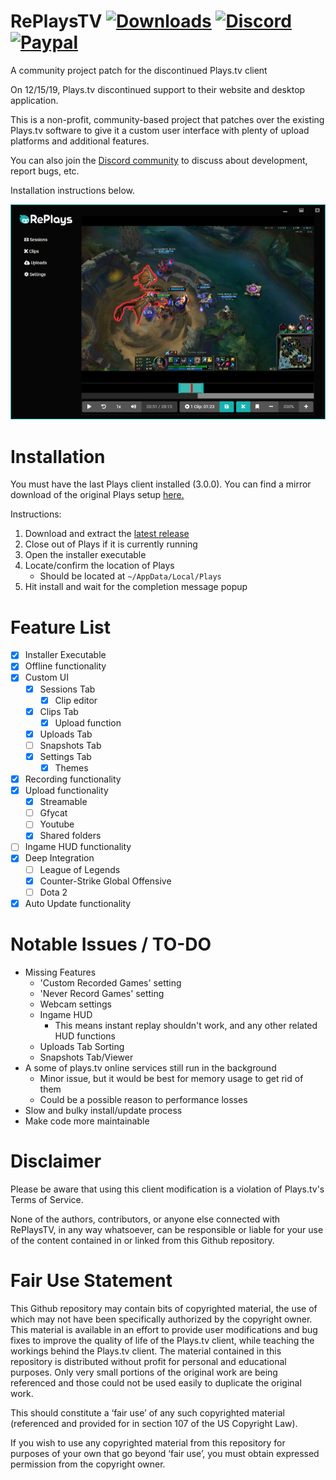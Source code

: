 # RePlaysTV [![Downloads][download-badge]][download-link] [![Discord][discord-badge]][discord-link] [![Paypal][paypal-badge]][paypal-link] 

[download-badge]: https://img.shields.io/github/downloads/lulzsun/RePlaysTV/total
[download-link]: https://github.com/lulzsun/RePlaysTV/releases/

[discord-badge]: https://img.shields.io/discord/654698116917886986?label=Discord&logo=discord
[discord-link]: https://discordapp.com/invite/Qj2BmZX

[paypal-badge]: https://img.shields.io/badge/Paypal-Donate!-%2300457C.svg?logo=paypal&style=flat
[paypal-link]: https://paypal.me/jminquach

A community project patch for the discontinued Plays.tv client

On 12/15/19, Plays.tv discontinued support to their website and desktop application.

This is a non-profit, community-based project that patches over the existing Plays.tv software to give it a custom user interface with plenty of upload platforms and additional features.

You can also join the [Discord community](https://discordapp.com/invite/Qj2BmZX) to discuss about development, report bugs, etc.

Installation instructions below.

![Preview](/resources/preview.png)

# Installation
You must have the last Plays client installed (3.0.0). You can find a mirror download of the original Plays setup [here.](https://drive.google.com/open?id=1YlQ-EU6wW8XvGUznIBrSqTvlzBv-6tkQ)

Instructions:
  1. Download and extract the [latest release](https://github.com/lulzsun/RePlaysTV/releases)
  2. Close out of Plays if it is currently running
  3. Open the installer executable 
  4. Locate/confirm the location of Plays
     * Should be located at `~/AppData/Local/Plays`
  5. Hit install and wait for the completion message popup

# Feature List
  * [x] Installer Executable
  * [x] Offline functionality
  * [x] Custom UI
	* [x] Sessions Tab
	  * [x] Clip editor
	* [x] Clips Tab
	  * [x] Upload function
	* [x] Uploads Tab
	* [ ] Snapshots Tab
	* [x] Settings Tab
	  * [x] Themes
  * [x] Recording functionality
  * [x] Upload functionality
    * [x] Streamable
	* [ ] Gfycat
    * [ ] Youtube
	* [x] Shared folders
  * [ ] Ingame HUD functionality
  * [x] Deep Integration
    * [ ] League of Legends
    * [x] Counter-Strike Global Offensive
    * [ ] Dota 2
  * [x] Auto Update functionality

# Notable Issues / TO-DO
  * Missing Features
	* 'Custom Recorded Games' setting
	* 'Never Record Games' setting
	* Webcam settings
	* Ingame HUD
	  * This means instant replay shouldn't work, and any other related HUD functions
	* Uploads Tab Sorting
	* Snapshots Tab/Viewer
  * A some of plays.tv online services still run in the background
    * Minor issue, but it would be best for memory usage to get rid of them
	* Could be a possible reason to performance losses
  * Slow and bulky install/update process
  * Make code more maintainable

# Disclaimer
Please be aware that using this client modification is a violation of Plays.tv's Terms of Service. 

None of the authors, contributors, or anyone else connected with RePlaysTV, in any way whatsoever, can be responsible or liable for your use of the content contained in or linked from this Github repository.

# Fair Use Statement
This Github repository may contain bits of copyrighted material, the use of which may not have been specifically authorized by the copyright owner. This material is available in an effort to provide user modifications and bug fixes to improve the quality of life of the Plays.tv client, while teaching the workings behind the Plays.tv client. The material contained in this repository is distributed without profit for personal and educational purposes. Only very small portions of the original work are being referenced and those could not be used easily to duplicate the original work.

This should constitute a ‘fair use’ of any such copyrighted material (referenced and provided for in section 107 of the US Copyright Law).

If you wish to use any copyrighted material from this repository for purposes of your own that go beyond ‘fair use’, you must obtain expressed permission from the copyright owner.
